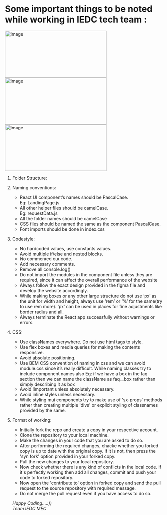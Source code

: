 # Some important things to be noted while working in IEDC  tech team :

<p float="left">
  <img width="325" height="150" alt="image" src="https://user-images.githubusercontent.com/75477017/188143031-dee759b6-9b72-4821-adf5-3059b2116eac.png">
  <img width="325" height="150" alt="image" src="https://user-images.githubusercontent.com/75477017/188143098-7d2fed7b-5282-454c-9346-621192bc7156.png">
 <img width="325" height="150" alt="image" src="https://user-images.githubusercontent.com/75477017/188143164-7dc58098-869f-46cd-bcbb-96d0ff7b840e.png">
</p>

1. Folder Structure:

2. Naming conventions:
    - React UI component’s names should be PascalCase. <br>
    Eg: LandingPage.js
    - All other helper files should be camelCase. <br>
    Eg: requestData.js
    - All the folder names should be camelCase
    - CSS files should be named the same as the component PascalCase.
    - Font imports should be done in index.css

3. Codestyle:
    - No hardcoded values, use constants values.
    - Avoid multiple if/else and nested blocks.
    - No commented out code.
    - Add necessary comments.
    - Remove all console.log()
    - Do not import the modules in the component file unless they are required, since it can affect the overall performance of the website
    - Always follow the exact design provided in the figma file and develop the website accordingly.
    - While making boxes or any other large structure do not use ‘px’ as the unit for width and height, always    use ‘rem’ or ‘%’ for the same(try to use rem more).
    ‘px’ can be used in places for fine adjustments like border radius and all.
    - Always terminate the React app successfully without warnings or errors.

4. CSS:
    - Use classNames everywhere. Do not use html tags to style.
    - Use flex boxes and media queries for making the contents responsive.
    - Avoid absolute positioning.
    - Use BEM CSS convention of naming in css and we can avoid module.css since it’s really difficult. While naming classes try to include component names also 
    Eg: if we have a box in the faq section then we can name the className as faq__box rather than simply describing it as box
    - Avoid !important unless absolutely necessary.
    - Avoid inline styles unless necessary.
    - While styling mui components try to make use of 'sx-props' methods rather than creating multiple 'divs' or explicit styling of classnames provided by the same.

5. Format of working:
    - Initially fork the repo and create a copy in your respective account.
    - Clone the repository to your local machine.
    - Make the changes in your code that you are asked to do so.
    - After performing the required changes, chacke whether you forked copy is up to date with the original copy. If it is not, then press the 'syn fork' option provided in your forked copy.
    - Pull the new changes to your local repository.
    - Now check whether there is any kind of conflicts in the local code. If it's perfectly working then add all changes, commit and push your code to forked repository.
    - Now open the 'contribute to' option in forked copy and send the pull request to the source repository with required message. 
    - Do not merge the pull request even if you have access to do so.




    <i>Happy Coding....:))</i><br>
    <i>Team IEDC MEC</i>
